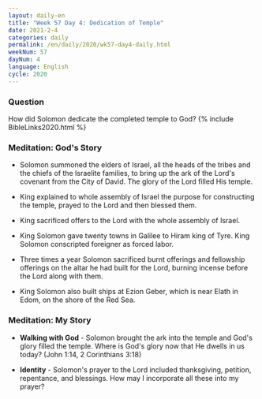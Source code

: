 ```yaml
---
layout: daily-en
title: "Week 57 Day 4: Dedication of Temple"
date: 2021-2-4 
categories: daily
permalink: /en/daily/2020/wk57-day4-daily.html
weekNum: 57
dayNum: 4
language: English
cycle: 2020
---
```


### Question     
How did Solomon dedicate the completed temple to God?
{% include BibleLinks2020.html %} 

### Meditation: God's Story   
+ Solomon summoned the elders of Israel, all the heads of the tribes and the chiefs of the Israelite families, to bring up the ark of the Lord's covenant from the City of David. The glory of the Lord filled His temple. 

+ King explained to whole assembly of Israel the purpose for constructing the temple, prayed to the Lord and then blessed them. 

+ King sacrificed offers to the Lord with the whole assembly of Israel. 

+ King Solomon gave twenty towns in Galilee to Hiram king of Tyre. King Solomon conscripted foreigner as forced labor. 

+ Three times a year Solomon sacrificed burnt offerings and fellowship offerings on the altar he had built for the Lord, burning incense before the Lord along with them. 

+ King Solomon also built ships at Ezion Geber, which is near Elath in Edom, on the shore of the Red Sea. 

### Meditation: My Story   
+ **Walking with God** - Solomon brought the ark into the temple and God's glory filled the temple. Where is God's glory now that He dwells in us today? (John 1:14, 2 Corinthians 3:18) 

+ **Identity** - Solomon's prayer to the Lord included thanksgiving, petition, repentance, and blessings. How may I incorporate all these into my prayer? 
